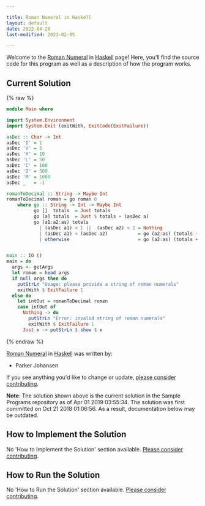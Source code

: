 ```yaml
---

title: Roman Numeral in Haskell
layout: default
date: 2022-04-28
last-modified: 2023-02-05

---
```


Welcome to the [Roman Numeral](https://sampleprograms.io/projects/roman-numeral) in [Haskell](https://sampleprograms.io/languages/haskell) page! Here, you'll find the source code for this program as well as a description of how the program works.

## Current Solution

{% raw %}

```haskell
module Main where

import System.Environment
import System.Exit (exitWith, ExitCode(ExitFailure))

asDec :: Char -> Int
asDec 'I' = 1
asDec 'V' = 5
asDec 'X' = 10
asDec 'L' = 50
asDec 'C' = 100
asDec 'D' = 500
asDec 'M' = 1000
asDec _   = -1

romanToDecimal :: String -> Maybe Int
romanToDecimal roman = go roman 0
    where go :: String -> Int -> Maybe Int
          go []  totals  = Just totals
          go [a] totals  = Just $ totals + (asDec a)
          go (a1:a2:as) totals
            | (asDec a1) < 1 ||  (asDec a2) < 1 = Nothing
            | (asDec a1) < (asDec a2)           = go (a2:as) (totals - (asDec a1))
            | otherwise                         = go (a2:as) (totals + (asDec a1))


main :: IO ()
main = do
  args <- getArgs
  let roman = head args
  if null args then do
    putStrLn "Usage: please provide a string of roman numerals"
    exitWith $ ExitFailure 1
  else do
    let intOut = romanToDecimal roman
    case intOut of
      Nothing -> do
        putStrLn "Error: invalid string of roman numerals"
        exitWith $ ExitFailure 1
      Just x -> putStrLn $ show $ x
```

{% endraw %}

[Roman Numeral](https://sampleprograms.io/projects/roman-numeral) in [Haskell](https://sampleprograms.io/languages/haskell) was written by:

- Parker Johansen

If you see anything you'd like to change or update, [please consider contributing](https://github.com/TheRenegadeCoder/sample-programs).

**Note**: The solution shown above is the current solution in the Sample Programs repository as of Apr 01 2019 03:55:34. The solution was first committed on Oct 21 2018 01:06:56. As a result, documentation below may be outdated.

## How to Implement the Solution

No 'How to Implement the Solution' section available. [Please consider contributing](https://github.com/TheRenegadeCoder/sample-programs-website).

## How to Run the Solution

No 'How to Run the Solution' section available. [Please consider contributing](https://github.com/TheRenegadeCoder/sample-programs-website).